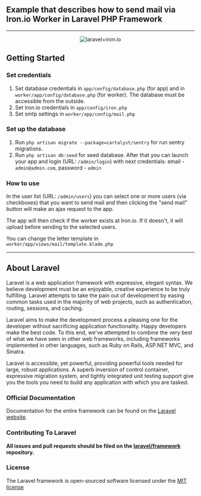 Example that describes how to send mail via Iron.io Worker in Laravel PHP Framework
-------------
-------------

<p align="center">
<img align="center" src="../../../master/images/laravel_iron_worker.png" alt="laravel+iron.io">
</p>

## Getting Started

### Set credentials

1. Set database credentials in `app/config/database.php` (for app) and in `worker/app/config/database.php` (for worker). The database must be accessible from the outside.
2. Set Iron.io credentials in `app/config/iron.php`
3. Set smtp settings in `worker/app/config/mail.php`

### Set up the database

1. Run `php artisan migrate --package=cartalyst/sentry` for run sentry migrations.
2. Run `php artisan db:seed` for seed database. After that you can launch your app and login (URL: `/admin/login`) with next credentials: email - `admin@admin.com`, password - `admin`

### How to use

In the user list (URL: `/admin/users`) you can select one or more users (via checkboxes) that you want to send mail and then clicking the "send mail" button  will make an ajax request to the app.

The app will then check if the worker exists at Iron.io. If it doesn't, it will upload before sending to the selected users.

You can change the letter template in `worker/app/views/mail/template.blade.php`

-------------
## About Laravel

Laravel is a web application framework with expressive, elegant syntax. We believe development must be an enjoyable, creative experience to be truly fulfilling. Laravel attempts to take the pain out of development by easing common tasks used in the majority of web projects, such as authentication, routing, sessions, and caching.

Laravel aims to make the development process a pleasing one for the developer without sacrificing application functionality. Happy developers make the best code. To this end, we've attempted to combine the very best of what we have seen in other web frameworks, including frameworks implemented in other languages, such as Ruby on Rails, ASP.NET MVC, and Sinatra.

Laravel is accessible, yet powerful, providing powerful tools needed for large, robust applications. A superb inversion of control container, expressive migration system, and tightly integrated unit testing support give you the tools you need to build any application with which you are tasked.

### Official Documentation

Documentation for the entire framework can be found on the [Laravel website](http://laravel.com/docs).

### Contributing To Laravel

**All issues and pull requests should be filed on the [laravel/framework](http://github.com/laravel/framework) repository.**

### License

The Laravel framework is open-sourced software licensed under the [MIT license](http://opensource.org/licenses/MIT)
